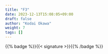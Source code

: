 ```yaml
---
title: "F3"
date: 2023-12-13T15:08:05+09:00
draft: false
author: "Kodai Okawa"
weight: 7
tags: []
---
```


{{% badge %}}{{< signature >}}{{% /badge %}}
